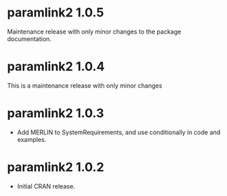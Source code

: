 # paramlink2 1.0.5

Maintenance release with only minor changes to the package documentation.


# paramlink2 1.0.4

This is a maintenance release with only minor changes


# paramlink2 1.0.3

* Add MERLIN to SystemRequirements, and use conditionally in code and examples.


# paramlink2 1.0.2

* Initial CRAN release.
